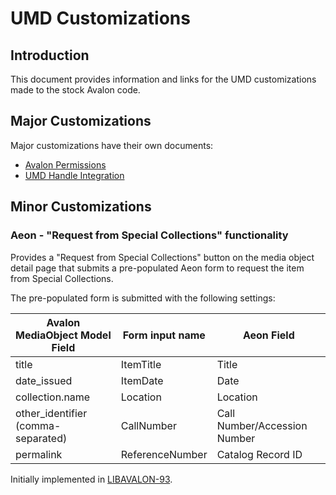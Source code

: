 # UMD Customizations

## Introduction

This document provides information and links for the UMD customizations made to
the stock Avalon code.

## Major Customizations

Major customizations have their own documents:

* [Avalon Permissions](./AvalonPermissions.md)
* [UMD Handle Integration](./UmdHandleIntegration.md)

## Minor Customizations

### Aeon - "Request from Special Collections" functionality

Provides a "Request from Special Collections" button on the media object detail
page that submits a pre-populated Aeon form to request the item from
Special Collections.

The pre-populated form is submitted with the following settings:

| Avalon MediaObject Model Field     | Form input name | Aeon Field                   |
| ---------------------------------- | --------------- | ---------------------------- | 
| title                              | ItemTitle       | Title                        |
| date_issued                        | ItemDate        | Date                         |
| collection.name                    | Location        | Location                     |
| other_identifier (comma-separated) | CallNumber      | Call Number/Accession Number |
| permalink                          | ReferenceNumber | Catalog Record ID            |

Initially implemented in
[LIBAVALON-93](https://umd-dit.atlassian.net/browse/LIBAVALON-93).
